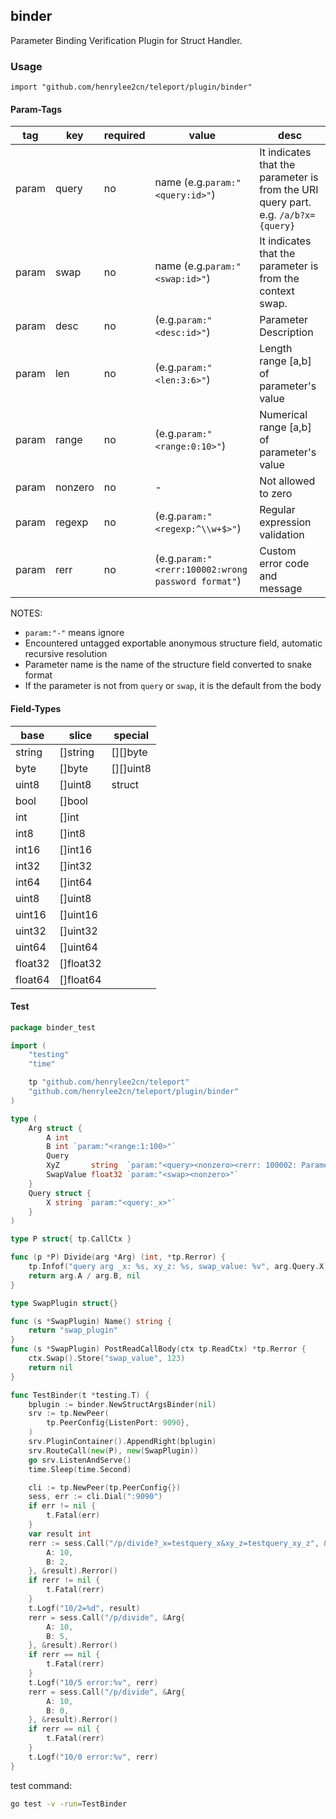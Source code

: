 ## binder

Parameter Binding Verification Plugin for Struct Handler.

### Usage

`import "github.com/henrylee2cn/teleport/plugin/binder"`

#### Param-Tags

tag   |   key    | required |     value     |   desc
------|----------|----------|---------------|----------------------------------
param |   query    | no |  name (e.g.`param:"<query:id>"`)   | It indicates that the parameter is from the URI query part. e.g. `/a/b?x={query}`
param |   swap    | no |   name (e.g.`param:"<swap:id>"`)  | It indicates that the parameter is from the context swap.
param |   desc   |      no      |     (e.g.`param:"<desc:id>"`)   | Parameter Description
param |   len    |      no      |   (e.g.`param:"<len:3:6>"`)  | Length range [a,b] of parameter's value
param |   range  |      no      |   (e.g.`param:"<range:0:10>"`)   | Numerical range [a,b] of parameter's value
param |  nonzero |      no      |    -    | Not allowed to zero
param |  regexp  |      no      |   (e.g.`param:"<regexp:^\\w+$>"`)  | Regular expression validation
param |   rerr   |      no      |(e.g.`param:"<rerr:100002:wrong password format"`)| Custom error code and message

NOTES:

* `param:"-"` means ignore
* Encountered untagged exportable anonymous structure field, automatic recursive resolution
* Parameter name is the name of the structure field converted to snake format
* If the parameter is not from `query` or `swap`, it is the default from the body

#### Field-Types

base    |   slice    | special
--------|------------|------------
string  |  []string  | [][]byte
byte    |  []byte    | [][]uint8
uint8   |  []uint8   | struct
bool    |  []bool    |
int     |  []int     |
int8    |  []int8    |
int16   |  []int16   |
int32   |  []int32   |
int64   |  []int64   |
uint8   |  []uint8   |
uint16  |  []uint16  |
uint32  |  []uint32  |
uint64  |  []uint64  |
float32 |  []float32 |
float64 |  []float64 |


#### Test

```go
package binder_test

import (
	"testing"
	"time"

	tp "github.com/henrylee2cn/teleport"
	"github.com/henrylee2cn/teleport/plugin/binder"
)

type (
	Arg struct {
		A int
		B int `param:"<range:1:100>"`
		Query
		XyZ       string  `param:"<query><nonzero><rerr: 100002: Parameter cannot be empty>"`
		SwapValue float32 `param:"<swap><nonzero>"`
	}
	Query struct {
		X string `param:"<query:_x>"`
	}
)

type P struct{ tp.CallCtx }

func (p *P) Divide(arg *Arg) (int, *tp.Rerror) {
	tp.Infof("query arg _x: %s, xy_z: %s, swap_value: %v", arg.Query.X, arg.XyZ, arg.SwapValue)
	return arg.A / arg.B, nil
}

type SwapPlugin struct{}

func (s *SwapPlugin) Name() string {
	return "swap_plugin"
}
func (s *SwapPlugin) PostReadCallBody(ctx tp.ReadCtx) *tp.Rerror {
	ctx.Swap().Store("swap_value", 123)
	return nil
}

func TestBinder(t *testing.T) {
	bplugin := binder.NewStructArgsBinder(nil)
	srv := tp.NewPeer(
		tp.PeerConfig{ListenPort: 9090},
	)
	srv.PluginContainer().AppendRight(bplugin)
	srv.RouteCall(new(P), new(SwapPlugin))
	go srv.ListenAndServe()
	time.Sleep(time.Second)

	cli := tp.NewPeer(tp.PeerConfig{})
	sess, err := cli.Dial(":9090")
	if err != nil {
		t.Fatal(err)
	}
	var result int
	rerr := sess.Call("/p/divide?_x=testquery_x&xy_z=testquery_xy_z", &Arg{
		A: 10,
		B: 2,
	}, &result).Rerror()
	if rerr != nil {
		t.Fatal(rerr)
	}
	t.Logf("10/2=%d", result)
	rerr = sess.Call("/p/divide", &Arg{
		A: 10,
		B: 5,
	}, &result).Rerror()
	if rerr == nil {
		t.Fatal(rerr)
	}
	t.Logf("10/5 error:%v", rerr)
	rerr = sess.Call("/p/divide", &Arg{
		A: 10,
		B: 0,
	}, &result).Rerror()
	if rerr == nil {
		t.Fatal(rerr)
	}
	t.Logf("10/0 error:%v", rerr)
}
```

test command:

```sh
go test -v -run=TestBinder
```